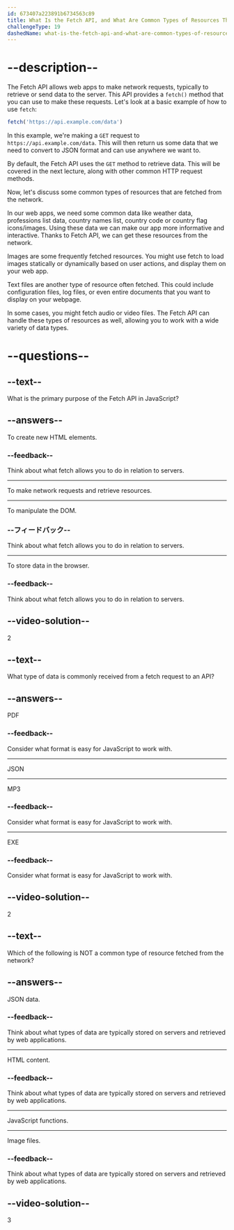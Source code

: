 ```yaml
---
id: 673407a223891b6734563c89
title: What Is the Fetch API, and What Are Common Types of Resources That Are Fetched from the Network?
challengeType: 19
dashedName: what-is-the-fetch-api-and-what-are-common-types-of-resources-that-are-fetched-from-the-network
---
```


# --description--

The Fetch API allows web apps to make network requests, typically to retrieve or send data to the server. This API provides a `fetch()` method that you can use to make these requests. Let's look at a basic example of how to use `fetch`:

```js
fetch('https://api.example.com/data')
```

In this example, we're making a `GET` request to `https://api.example.com/data`. This will then return us some data that we need to convert to JSON format and can use anywhere we want to.

By default, the Fetch API uses the `GET` method to retrieve data. This will be covered in the next lecture, along with other common HTTP request methods.

Now, let's discuss some common types of resources that are fetched from the network.

In our web apps, we need some common data like weather data, professions list data, country names list, country code or country flag icons/images. Using these data we can make our app more informative and interactive. Thanks to Fetch API, we can get these resources from the network.

Images are some frequently fetched resources. You might use fetch to load images statically or dynamically based on user actions, and display them on your web app.

Text files are another type of resource often fetched. This could include configuration files, log files, or even entire documents that you want to display on your webpage.

In some cases, you might fetch audio or video files. The Fetch API can handle these types of resources as well, allowing you to work with a wide variety of data types.

# --questions--

## --text--

What is the primary purpose of the Fetch API in JavaScript?

## --answers--

To create new HTML elements.

### --feedback--

Think about what fetch allows you to do in relation to servers.

---

To make network requests and retrieve resources.

---

To manipulate the DOM.

### --フィードバック--

Think about what fetch allows you to do in relation to servers.

---

To store data in the browser.

### --feedback--

Think about what fetch allows you to do in relation to servers.

## --video-solution--

2

## --text--

What type of data is commonly received from a fetch request to an API?

## --answers--

PDF

### --feedback--

Consider what format is easy for JavaScript to work with.

---

JSON

---

MP3

### --feedback--

Consider what format is easy for JavaScript to work with.

---

EXE

### --feedback--

Consider what format is easy for JavaScript to work with.

## --video-solution--

2

## --text--

Which of the following is NOT a common type of resource fetched from the network?

## --answers--

JSON data.

### --feedback--

Think about what types of data are typically stored on servers and retrieved by web applications.

---

HTML content.

### --feedback--

Think about what types of data are typically stored on servers and retrieved by web applications.

---

JavaScript functions.

---

Image files.

### --feedback--

Think about what types of data are typically stored on servers and retrieved by web applications.

## --video-solution--

3
